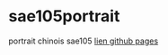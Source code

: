 # sae105portrait
 
portrait chinois sae105
[lien github pages](https://valentinjourdain.github.io/sae105portrait/) 
